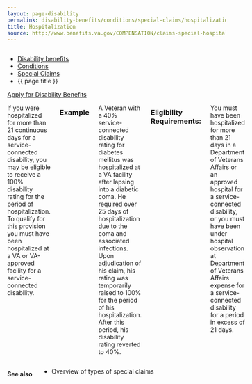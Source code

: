 ```yaml
---
layout: page-disability
permalink: disability-benefits/conditions/special-claims/hospitalization/index.html
title: Hospitalization
source: http://www.benefits.va.gov/COMPENSATION/claims-special-hospital_treatment.asp
---
```


<div class="splash" markdown="0">
<div class="row" markdown="0">
<div class="small-12 columns" markdown="0">

<ul class="breadcrumbs" role="menubar" aria-label="Primary">
<li class="parent"><a href="{{ site.url }}/disability-benefits/">Disability benefits</a></li>
<li class="parent"><a href="{{ site.url }}/disability-benefits/conditions/">Conditions</a></li>
<li class="parent"><a href="{{ site.url }}/disability-benefits/conditions/special-claims/">Special Claims</a></li>
<li class="active">{{ page.title }}</li>
</ul>

</div>
</div>
</div>

<div class="main" role="main" markdown="0">

<div class="action-bar">
  <div class="row">
    <div class="small-12 columns">
      <a class="button small start" href="{{ site.url}}/disability-benefits/get/">Apply for Disability Benefits</a>
    </div>
  </div>  
</div>

<div class="section one" markdown="0">
<div class="primary" markdown="0">
<div class="row" markdown="0">
<div class="small-12 columns" markdown="1">

If you were hospitalized for more than 21 continuous days for a service-connected disability, you may be eligible to receive a 100% disability rating for the period of hospitalization. To qualify for this provision you must have been hospitalized at a VA or VA-approved facility for a service-connected disability.  

### Example

A Veteran with a 40% service-connected disability rating for diabetes mellitus was hospitalized at a VA facility after lapsing into a diabetic coma. He required over 25 days of hospitalization due to the coma and associated infections. Upon adjudication of his claim, his rating was temporarily raised to 100% for the period of his hospitalization. After this period, his disability rating reverted to 40%.

### Eligibility Requirements:

You must have been hospitalized for more than 21 days in a Department of Veterans Affairs or an approved hospital for a service-connected disability, or you must have been under hospital observation at Department of Veterans Affairs expense for a service-connected disability for a period in excess of 21 days.

</div>


</div>
</div>
</div>
</div>

<div class="section secondary" markdown="0">
<div class="row" markdown="0">
<div class="small-12 columns" markdown="1">

#### See also

- Overview of types of special claims

</div>
</div>
</div>

</div>
